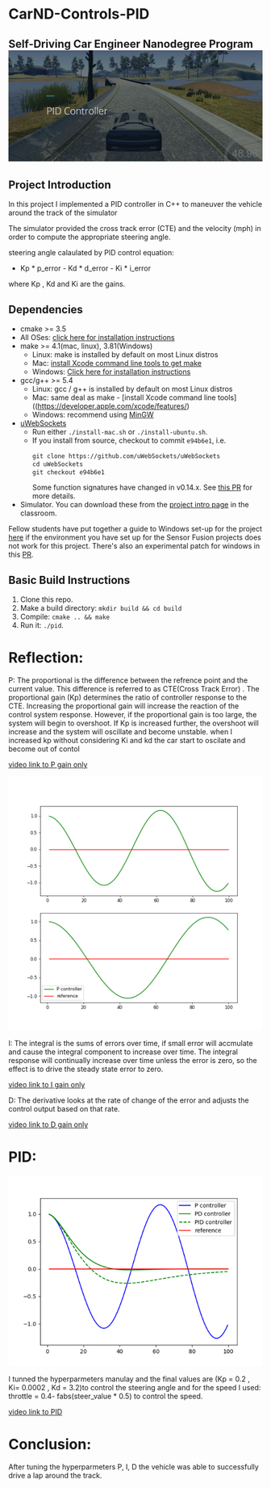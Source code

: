 # CarND-Controls-PID
Self-Driving Car Engineer Nanodegree Program
![](https://github.com/emilkaram/SDC-ND-PID-Control-Udacity-T2-P4/blob/master/img/1.png)
---
## Project Introduction
In this project I implemented a PID controller in C++ to maneuver the vehicle around the track of the simulator

The simulator provided the cross track error (CTE) and the velocity (mph) in order to compute the appropriate steering angle.

steering angle calaulated by PID control equation:
- Kp * p_error - Kd * d_error - Ki * i_error

where Kp , Kd and Ki are the gains.


## Dependencies

* cmake >= 3.5
 * All OSes: [click here for installation instructions](https://cmake.org/install/)
* make >= 4.1(mac, linux), 3.81(Windows)
  * Linux: make is installed by default on most Linux distros
  * Mac: [install Xcode command line tools to get make](https://developer.apple.com/xcode/features/)
  * Windows: [Click here for installation instructions](http://gnuwin32.sourceforge.net/packages/make.htm)
* gcc/g++ >= 5.4
  * Linux: gcc / g++ is installed by default on most Linux distros
  * Mac: same deal as make - [install Xcode command line tools]((https://developer.apple.com/xcode/features/)
  * Windows: recommend using [MinGW](http://www.mingw.org/)
* [uWebSockets](https://github.com/uWebSockets/uWebSockets)
  * Run either `./install-mac.sh` or `./install-ubuntu.sh`.
  * If you install from source, checkout to commit `e94b6e1`, i.e.
    ```
    git clone https://github.com/uWebSockets/uWebSockets 
    cd uWebSockets
    git checkout e94b6e1
    ```
    Some function signatures have changed in v0.14.x. See [this PR](https://github.com/udacity/CarND-MPC-Project/pull/3) for more details.
* Simulator. You can download these from the [project intro page](https://github.com/udacity/self-driving-car-sim/releases) in the classroom.

Fellow students have put together a guide to Windows set-up for the project [here](https://s3-us-west-1.amazonaws.com/udacity-selfdrivingcar/files/Kidnapped_Vehicle_Windows_Setup.pdf) if the environment you have set up for the Sensor Fusion projects does not work for this project. There's also an experimental patch for windows in this [PR](https://github.com/udacity/CarND-PID-Control-Project/pull/3).

## Basic Build Instructions

1. Clone this repo.
2. Make a build directory: `mkdir build && cd build`
3. Compile: `cmake .. && make`
4. Run it: `./pid`. 

 
# Reflection:

P:
The proportional is the difference between the refrence point and the current value. 
This difference is referred to as CTE(Cross Track Error) . 
The proportional gain (Kp) determines the ratio of controller response to the CTE. 
Increasing the proportional gain will increase the reaction of the control system response.
However, if the proportional gain is too large, the system will begin to overshoot.
If Kp is increased further, the overshoot will increase and the system will oscillate and become unstable.
when I increased kp without considering Ki and kd the car start to oscilate and become out of contol

[video link to P gain only](https://github.com/emilkaram/SDC-ND-PID-Control-Udacity-T2-P4/blob/master/results/P.mp4)

![](https://github.com/emilkaram/SDC-ND-PID-Control-Udacity-T2-P4/blob/master/img/3.png)


I: 
The integral is the sums of errors over time, if small error will accmulate and cause the integral component to increase over time.
The integral response will continually increase over time unless the error is zero, so the effect is to drive the steady state error to zero.

[video link to I gain only](https://github.com/emilkaram/SDC-ND-PID-Control-Udacity-T2-P4/blob/master/results/I.mp4)



D:
The derivative looks at the rate of change of the error and adjusts the control output based on that rate. 

[video link to D gain only](https://github.com/emilkaram/SDC-ND-PID-Control-Udacity-T2-P4/blob/master/results/D.mp4)


# PID:

![](https://github.com/emilkaram/SDC-ND-PID-Control-Udacity-T2-P4/blob/master/img/2.png)

I tunned the hyperparmeters manulay and the final values are (Kp = 0.2 , Ki= 0.0002 , Kd = 3.2)to control the steering angle
and for the speed I used:
throttle = 0.4- fabs(steer_value * 0.5) to control the speed.


[video link to PID](https://github.com/emilkaram/SDC-ND-PID-Control-Udacity-T2-P4/blob/master/results/Pid.mp4)


# Conclusion:
After tuning the hyperparmeters P, I, D the vehicle was able to successfully drive a lap around the track.

 

